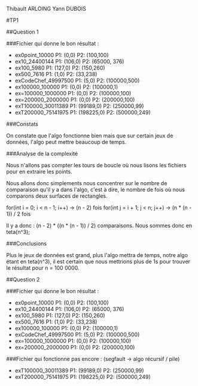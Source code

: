 Thibault ARLOING
Yann DUBOIS

#TP1

##Question 1

###Fichier qui donne le bon résultat :
- ex0point_10000 P1: (0,0) P2: (100,100)
- ex10_24400144 P1: (106,0) P2: (65000, 376)
- ex100_5980 P1: (127,0) P2: (150,260)
- ex500_7616 P1: (1,0) P2: (33,238)
- exCodeChef_49997500 P1: (5,0) P2: (100000,500)
- ex100000_100000 P1: (0,0) P2: (100000,1)
- ex=100000_1000000 P1: (0,0) P2: (100000,100)
- ex=200000_2000000 P1: (0,0) P2: (200000,100)
- exT100000_30011389 P1: (99189,0) P2: (250000,99)
- exT200000_75141975 P1: (198225,0) P2: (500000,249)

###Constats

On constate que l'algo fonctionne bien mais que sur certain jeux de données, l'algo
peut mettre beaucoup de temps.

###Analyse de la complexité

Nous n'allons pas compter les tours de boucle où nous lisons les fichiers pour
en extraire les points.

Nous allons donc simplements nous concentrer sur le nombre de comparaison qu'il y a
dans l'algo, c'est à dire, le nombre de fois où nous comparons deux surfaces de rectangles.

for(int i = 0; i < n - 1; i++) -> (n - 2) fois
  for(int j = i + 1; j < n; j++) -> (n * (n - 1)) / 2 fois

Il y a donc : (n - 2) * ((n * (n - 1)) / 2) comparaisons.
Nous sommes donc en teta(n^3);

###Conclusions

Plus le jeux de données est grand, plus l'algo mettra de temps, notre algo étant en
teta(n^3), il est certain que nous mettrions plus de 1s pour trouver le résultat pour
n = 100 0000.

##Question 2

###Fichier qui donne le bon résultat :
- ex0point_10000 P1: (0,0) P2: (100,100)
- ex10_24400144 P1: (106,0) P2: (65000, 376)
- ex100_5980 P1: (127,0) P2: (150,260)
- ex500_7616 P1: (1,0) P2: (33,238)
- ex100000_100000 P1: (0,0) P2: (100000,1)
- exCodeChef_49997500 P1: (5,0) P2: (100000,500)
- ex=100000_1000000 P1: (0,0) P2: (100000,100)
- ex=200000_2000000 P1: (0,0) P2: (200000,100)

###Fichier qui fonctionne pas encore : (segfault -> algo récursif / pile)
- exT100000_30011389 P1: (99189,0) P2: (250000,99)
- exT200000_75141975 P1: (198225,0) P2: (500000,249)
